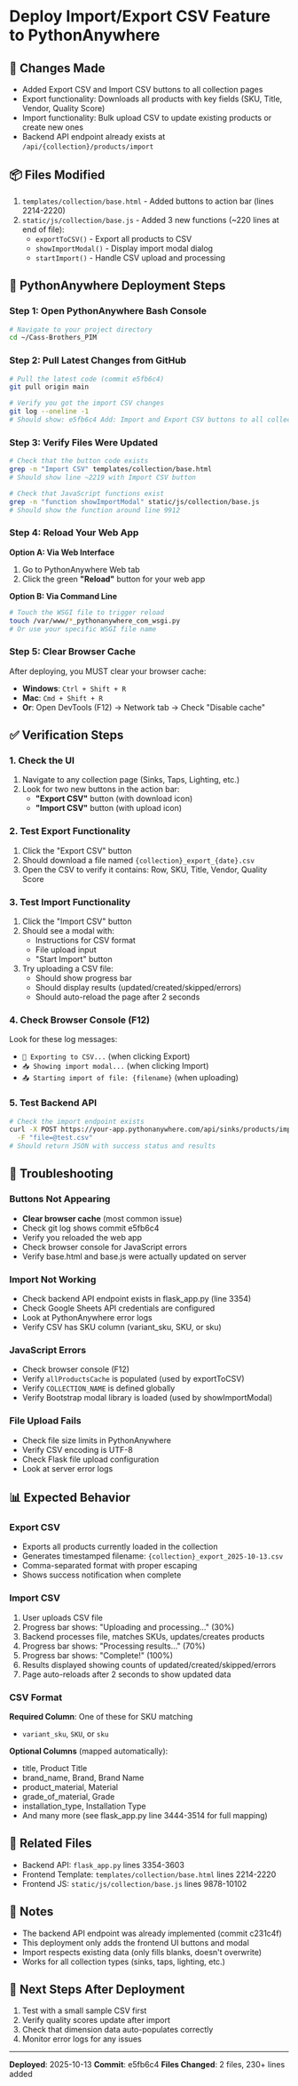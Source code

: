 # Deploy Import/Export CSV Feature to PythonAnywhere

## 🚀 Changes Made
- Added Export CSV and Import CSV buttons to all collection pages
- Export functionality: Downloads all products with key fields (SKU, Title, Vendor, Quality Score)
- Import functionality: Bulk upload CSV to update existing products or create new ones
- Backend API endpoint already exists at `/api/{collection}/products/import`

## 📦 Files Modified
1. `templates/collection/base.html` - Added buttons to action bar (lines 2214-2220)
2. `static/js/collection/base.js` - Added 3 new functions (~220 lines at end of file):
   - `exportToCSV()` - Export all products to CSV
   - `showImportModal()` - Display import modal dialog
   - `startImport()` - Handle CSV upload and processing

## 🔄 PythonAnywhere Deployment Steps

### Step 1: Open PythonAnywhere Bash Console
```bash
# Navigate to your project directory
cd ~/Cass-Brothers_PIM
```

### Step 2: Pull Latest Changes from GitHub
```bash
# Pull the latest code (commit e5fb6c4)
git pull origin main

# Verify you got the import CSV changes
git log --oneline -1
# Should show: e5fb6c4 Add: Import and Export CSV buttons to all collection pages
```

### Step 3: Verify Files Were Updated
```bash
# Check that the button code exists
grep -n "Import CSV" templates/collection/base.html
# Should show line ~2219 with Import CSV button

# Check that JavaScript functions exist
grep -n "function showImportModal" static/js/collection/base.js
# Should show the function around line 9912
```

### Step 4: Reload Your Web App
**Option A: Via Web Interface**
1. Go to PythonAnywhere Web tab
2. Click the green **"Reload"** button for your web app

**Option B: Via Command Line**
```bash
# Touch the WSGI file to trigger reload
touch /var/www/*_pythonanywhere_com_wsgi.py
# Or use your specific WSGI file name
```

### Step 5: Clear Browser Cache
After deploying, you MUST clear your browser cache:
- **Windows**: `Ctrl + Shift + R`
- **Mac**: `Cmd + Shift + R`
- **Or**: Open DevTools (F12) → Network tab → Check "Disable cache"

## ✅ Verification Steps

### 1. Check the UI
1. Navigate to any collection page (Sinks, Taps, Lighting, etc.)
2. Look for two new buttons in the action bar:
   - **"Export CSV"** button (with download icon)
   - **"Import CSV"** button (with upload icon)

### 2. Test Export Functionality
1. Click the "Export CSV" button
2. Should download a file named `{collection}_export_{date}.csv`
3. Open the CSV to verify it contains: Row, SKU, Title, Vendor, Quality Score

### 3. Test Import Functionality
1. Click the "Import CSV" button
2. Should see a modal with:
   - Instructions for CSV format
   - File upload input
   - "Start Import" button
3. Try uploading a CSV file:
   - Should show progress bar
   - Should display results (updated/created/skipped/errors)
   - Should auto-reload the page after 2 seconds

### 4. Check Browser Console (F12)
Look for these log messages:
- `📁 Exporting to CSV...` (when clicking Export)
- `📥 Showing import modal...` (when clicking Import)
- `📤 Starting import of file: {filename}` (when uploading)

### 5. Test Backend API
```bash
# Check the import endpoint exists
curl -X POST https://your-app.pythonanywhere.com/api/sinks/products/import \
  -F "file=@test.csv"
# Should return JSON with success status and results
```

## 🐛 Troubleshooting

### Buttons Not Appearing
- **Clear browser cache** (most common issue)
- Check git log shows commit e5fb6c4
- Verify you reloaded the web app
- Check browser console for JavaScript errors
- Verify base.html and base.js were actually updated on server

### Import Not Working
- Check backend API endpoint exists in flask_app.py (line 3354)
- Check Google Sheets API credentials are configured
- Look at PythonAnywhere error logs
- Verify CSV has SKU column (variant_sku, SKU, or sku)

### JavaScript Errors
- Check browser console (F12)
- Verify `allProductsCache` is populated (used by exportToCSV)
- Verify `COLLECTION_NAME` is defined globally
- Verify Bootstrap modal library is loaded (used by showImportModal)

### File Upload Fails
- Check file size limits in PythonAnywhere
- Verify CSV encoding is UTF-8
- Check Flask file upload configuration
- Look at server error logs

## 📊 Expected Behavior

### Export CSV
- Exports all products currently loaded in the collection
- Generates timestamped filename: `{collection}_export_2025-10-13.csv`
- Comma-separated format with proper escaping
- Shows success notification when complete

### Import CSV
1. User uploads CSV file
2. Progress bar shows: "Uploading and processing..." (30%)
3. Backend processes file, matches SKUs, updates/creates products
4. Progress bar shows: "Processing results..." (70%)
5. Progress bar shows: "Complete!" (100%)
6. Results displayed showing counts of updated/created/skipped/errors
7. Page auto-reloads after 2 seconds to show updated data

### CSV Format
**Required Column**: One of these for SKU matching
- `variant_sku`, `SKU`, or `sku`

**Optional Columns** (mapped automatically):
- title, Product Title
- brand_name, Brand, Brand Name
- product_material, Material
- grade_of_material, Grade
- installation_type, Installation Type
- And many more (see flask_app.py line 3444-3514 for full mapping)

## 🔗 Related Files
- Backend API: `flask_app.py` lines 3354-3603
- Frontend Template: `templates/collection/base.html` lines 2214-2220
- Frontend JS: `static/js/collection/base.js` lines 9878-10102

## 📝 Notes
- The backend API endpoint was already implemented (commit c231c4f)
- This deployment only adds the frontend UI buttons and modal
- Import respects existing data (only fills blanks, doesn't overwrite)
- Works for all collection types (sinks, taps, lighting, etc.)

## 🎯 Next Steps After Deployment
1. Test with a small sample CSV first
2. Verify quality scores update after import
3. Check that dimension data auto-populates correctly
4. Monitor error logs for any issues

---
**Deployed**: 2025-10-13
**Commit**: e5fb6c4
**Files Changed**: 2 files, 230+ lines added

